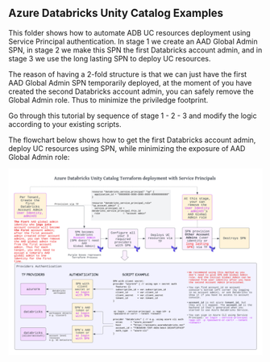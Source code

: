 ## Azure Databricks Unity Catalog Examples

This folder shows how to automate ADB UC resources deployment using Service Principal authentication. In stage 1 we create an AAD Global Admin SPN, in stage 2 we make this SPN the first Databricks account admin, and in stage 3 we use the long lasting SPN to deploy UC resources.

The reason of having a 2-fold structure is that we can just have the first AAD Global Admin SPN temporarily deployed, at the moment of you have created the second Databricks account admin, you can safely remove the Global Admin role. Thus to minimize the priviledge footprint.

Go through this tutorial by sequence of stage 1 - 2 - 3 and modify the logic according to your existing scripts. 

The flowchart below shows how to get the first Databricks account admin, deploy UC resources using SPN, while minimizing the exposure of AAD Global Admin role:

<img src="../../../images/uc_adb_spn.png" width="1400">
